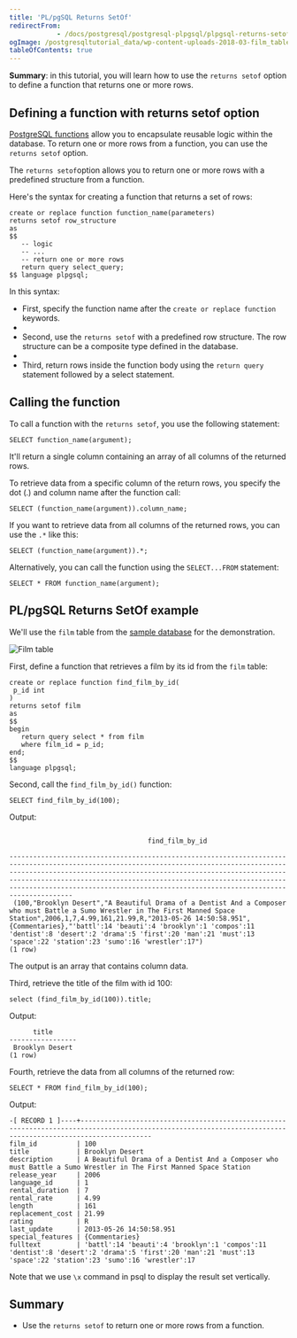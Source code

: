 ```yaml
---
title: 'PL/pgSQL Returns SetOf'
redirectFrom: 
            - /docs/postgresql/postgresql-plpgsql/plpgsql-returns-setof/
ogImage: /postgresqltutorial_data/wp-content-uploads-2018-03-film_table.png
tableOfContents: true
---
```



**Summary**: in this tutorial, you will learn how to use the `returns setof` option to define a function that returns one or more rows.

## Defining a function with returns setof option

[PostgreSQL functions](/docs/postgresql/postgresql-plpgsql/postgresql-create-function) allow you to encapsulate reusable logic within the database. To return one or more rows from a function, you can use the `returns setof` option.

The `returns setof`option allows you to return one or more rows with a predefined structure from a function.

Here's the syntax for creating a function that returns a set of rows:

```
create or replace function function_name(parameters)
returns setof row_structure
as
$$
   -- logic
   -- ...
   -- return one or more rows
   return query select_query;
$$ language plpgsql;
```

In this syntax:

- First, specify the function name after the `create or replace function` keywords.
-
- Second, use the `returns setof` with a predefined row structure. The row structure can be a composite type defined in the database.
-
- Third, return rows inside the function body using the `return query` statement followed by a select statement.

## Calling the function

To call a function with the `returns setof`, you use the following statement:

```
SELECT function_name(argument);
```

It'll return a single column containing an array of all columns of the returned rows.

To retrieve data from a specific column of the return rows, you specify the dot (.) and column name after the function call:

```
SELECT (function_name(argument)).column_name;
```

If you want to retrieve data from all columns of the returned rows, you can use the `.*` like this:

```
SELECT (function_name(argument)).*;
```

Alternatively, you can call the function using the `SELECT...FROM` statement:

```
SELECT * FROM function_name(argument);
```

## PL/pgSQL Returns SetOf example

We'll use the `film` table from the [sample database](/docs/postgresql/postgresql-getting-started/postgresql-sample-database) for the demonstration.

![Film table](/postgresqltutorial_data/wp-content-uploads-2018-03-film_table.png)

First, define a function that retrieves a film by its id from the `film` table:

```
create or replace function find_film_by_id(
 p_id int
)
returns setof film
as
$$
begin
   return query select * from film
   where film_id = p_id;
end;
$$
language plpgsql;
```

Second, call the `find_film_by_id()` function:

```
SELECT find_film_by_id(100);
```

Output:

```

                                   find_film_by_id

------------------------------------------------------------------------------------------------------------------------------------------------------------------------------------------------------------------------------------------------------------------------------------------------------------------------------------------------------------------------------
 (100,"Brooklyn Desert","A Beautiful Drama of a Dentist And a Composer who must Battle a Sumo Wrestler in The First Manned Space Station",2006,1,7,4.99,161,21.99,R,"2013-05-26 14:50:58.951",{Commentaries},"'battl':14 'beauti':4 'brooklyn':1 'compos':11 'dentist':8 'desert':2 'drama':5 'first':20 'man':21 'must':13 'space':22 'station':23 'sumo':16 'wrestler':17")
(1 row)
```

The output is an array that contains column data.

Third, retrieve the title of the film with id 100:

```
select (find_film_by_id(100)).title;
```

Output:

```
      title
-----------------
 Brooklyn Desert
(1 row)
```

Fourth, retrieve the data from all columns of the returned row:

```
SELECT * FROM find_film_by_id(100);
```

Output:

```
-[ RECORD 1 ]----+--------------------------------------------------------------------------------------------------------------------------------------------------------------
film_id          | 100
title            | Brooklyn Desert
description      | A Beautiful Drama of a Dentist And a Composer who must Battle a Sumo Wrestler in The First Manned Space Station
release_year     | 2006
language_id      | 1
rental_duration  | 7
rental_rate      | 4.99
length           | 161
replacement_cost | 21.99
rating           | R
last_update      | 2013-05-26 14:50:58.951
special_features | {Commentaries}
fulltext         | 'battl':14 'beauti':4 'brooklyn':1 'compos':11 'dentist':8 'desert':2 'drama':5 'first':20 'man':21 'must':13 'space':22 'station':23 'sumo':16 'wrestler':17
```

Note that we use `\x` command in psql to display the result set vertically.

## Summary

- Use the `returns setof` to return one or more rows from a function.
